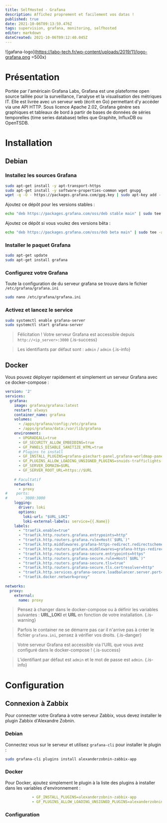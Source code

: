 ```yaml
---
title: SelfHosted - Grafana
description: Affichez proprement et facilement vos datas !
published: true
date: 2021-10-06T09:13:59.476Z
tags: supervision, grafana, monitoring, selfhosted
editor: markdown
dateCreated: 2021-10-06T09:12:40.045Z
---
```


![gafana-logo](https://labo-tech.fr/wp-content/uploads/2019/11/logo-grafana.png =500x)
# Présentation
Portée par l'américain Grafana Labs, Grafana est une plateforme open source taillée pour la surveillance, l'analyse et la visualisation des métriques IT. Elle est livrée avec un serveur web (écrit en Go) permettant d'y accéder via une API HTTP. Sous licence Apache 2.02, Grafana génère ses graphiques et tableaux de bord à partir de bases de données de séries temporelles (time series database) telles que Graphite, InfluxDB ou OpenTSDB. 

# Installation
## Debian
### Installez les sources Grafana
```bash
sudo apt-get install -y apt-transport-https
sudo apt-get install -y software-properties-common wget gnupg
wget -q -O - https://packages.grafana.com/gpg.key | sudo apt-key add -
```
Ajoutez ce dépôt pour les versions stables :
```bash
echo "deb https://packages.grafana.com/oss/deb stable main" | sudo tee -a /etc/apt/sources.list.d/grafana.list
```
Ajoutez ce dépôt si vous voulez des versions bêta :
```bash
echo "deb https://packages.grafana.com/oss/deb beta main" | sudo tee -a /etc/apt/sources.list.d/grafana.list
```
### Installer le paquet Grafana
```bash
sudo apt-get update
sudo apt-get install grafana
```

### Configurez votre Grafana
Toute la configuration de du serveur grafana se trouve dans le fichier `/etc/grafana/grafana.ini`
```bash
sudo nano /etc/grafana/grafana.ini
```

### Activez et lancez le service
```bash
sudo systemctl enable grafana-server
sudo systemctl start grafana-server
```

> Félicitation ! Votre serveur Grafana est accessible depuis `http://<ip_server>:3000`
{.is-success}

> Les identifiants par défaut sont : `admin` / `admin`
{.is-info}


## Docker
Vous pouvez déployer rapidement et simplement un serveur Grafana avec ce docker-compose :
```yaml
version: '2'
services:
  grafana:
    image: grafana/grafana:latest
    restart: always
    container_name: grafana
    volumes: 
      - /apps/grafana/config:/etc/grafana
      - /apps/grafana/data:/var/lib/grafana
    environment:
      - UPGRADEALL=true
      - GF_SECURITY_ALLOW_EMBEDDING=true
      - GF_PANELS_DISABLE_SANITIZE_HTML=true
      # Plugins to install
      - GF_INSTALL_PLUGINS=grafana-piechart-panel,grafana-worldmap-panel,snuids-trafficlights-panel,grafana-singlestat-panel
      - GF_PLUGINS_ALLOW_LOADING_UNSIGNED_PLUGINS=snuids-trafficlights-panel
      - GF_SERVER_DOMAIN=$URL
      - GF_SERVER_ROOT_URL=https://$URL
     
    # Facultatif
    networks:
      - proxy
#    ports:
#      - 3000:3000
    logging:
      driver: loki
      options:
        loki-url: "$URL_LOKI"
        loki-external-labels: service={{.Name}}
    labels:
      - "traefik.enable=true"
      - "traefik.http.routers.grafana.entrypoints=http"
      - "traefik.http.routers.grafana.rule=Host(`$URL`)"
      - "traefik.http.middlewares.grafana-https-redirect.redirectscheme.scheme=https"
      - "traefik.http.routers.grafana.middlewares=grafana-https-redirect"
      - "traefik.http.routers.grafana-secure.entrypoints=https"
      - "traefik.http.routers.grafana-secure.rule=Host(`$URL`)"
      - "traefik.http.routers.grafana-secure.tls=true"
      - "traefik.http.routers.grafana-secure.tls.certresolver=http"
      - "traefik.http.services.grafana-secure.loadbalancer.server.port=3000"
      - "traefik.docker.network=proxy"
      
networks:
  proxy:
    external:
      name: proxy
```
> Pensez à changer dans le docker-compose ou à définir les variables suivantes : **URL_LOKI** et **URL** en fonction de votre installation.
{.is-warning}

> Parfois le container ne se démarre pas car il n'arrive pas à créer le fichier `grafana.ini`, pensez à vérifier vos droits.
{.is-danger}


> Votre serveur Grafana est accessible via l'URL que vous avez configuré dans le docker-compose !
{.is-success}

> L'identifiant par défaut est `admin` et le mot de passe est `admin`.
{.is-info}


# Configuration
## Connexion à Zabbix
Pour connecter votre Grafana à votre serveur Zabbix, vous devez installer le plugin Zabbix d'Alexandre Zobnin.
### Debian
Connectez vous sur le serveur et utilisez `grafana-cli` pour installer le plugin :
```bash
sudo grafana-cli plugins install alexanderzobnin-zabbix-app
```

### Docker
Pour Docker, ajoutez simplement le plugin à la liste des plugins à installer dans les variables d'environnement :
```yaml
			- GF_INSTALL_PLUGINS=alexanderzobnin-zabbix-app
			- GF_PLUGINS_ALLOW_LOADING_UNSIGNED_PLUGINS=alexanderzobnin-zabbix-datasource
```
### Configuration

